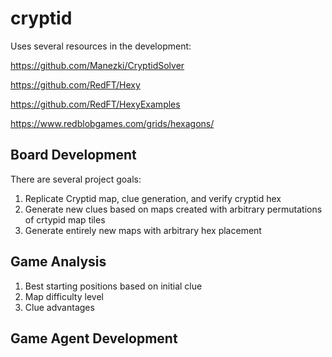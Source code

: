 # cryptid
Uses several resources in the development:

https://github.com/Manezki/CryptidSolver

https://github.com/RedFT/Hexy

https://github.com/RedFT/HexyExamples

https://www.redblobgames.com/grids/hexagons/

## Board Development
There are several project goals:
1. Replicate Cryptid map, clue generation, and verify cryptid hex
2. Generate new clues based on maps created with arbitrary permutations of crtypid map tiles
3. Generate entirely new maps with arbitrary hex placement

## Game Analysis
1. Best starting positions based on initial clue
2. Map difficulty level
3. Clue advantages

## Game Agent Development
